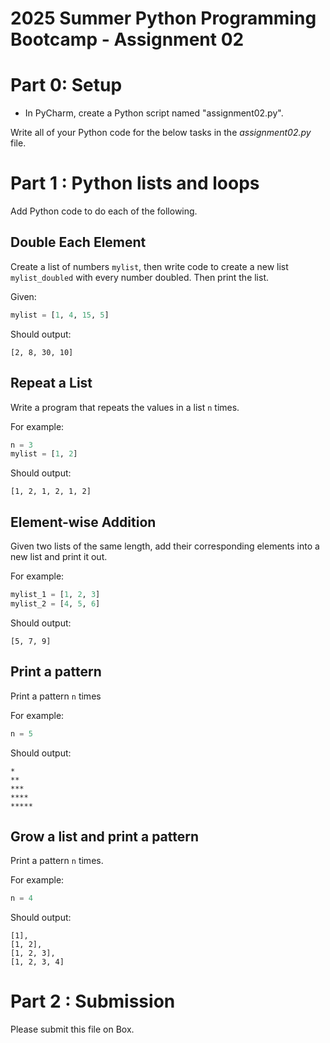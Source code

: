 2025 Summer Python Programming Bootcamp - Assignment 02
========
Part 0: Setup
======
* In PyCharm, create a Python script named "assignment02.py". 

Write all of your Python code for the below tasks in the *assignment02.py* file.

Part 1 : Python lists and loops
======

Add Python code to do each of the following.
## Double Each Element

Create a list of numbers `mylist`, then write code to create a new list `mylist_doubled` with every number doubled. Then print the list.

Given: 
```python
mylist = [1, 4, 15, 5]
```

Should output:
```
[2, 8, 30, 10]
```

## Repeat a List

Write a program that repeats the values in a list `n` times.

For example:
```python
n = 3
mylist = [1, 2]
```

Should output:

```
[1, 2, 1, 2, 1, 2]
```

## Element-wise Addition
Given two lists of the same length, add their corresponding elements into a new list and print it out.

For example: 
```python
mylist_1 = [1, 2, 3]
mylist_2 = [4, 5, 6]
```

Should output:

```
[5, 7, 9]
```

## Print a pattern
Print a pattern `n` times

For example:
```python
n = 5
```

Should output:
```
*
**
***
****
*****
```
## Grow a list and print a pattern
Print a pattern `n` times.

For example:
```python
n = 4
```

Should output:
```
[1],
[1, 2],
[1, 2, 3],
[1, 2, 3, 4]
```

Part 2 : Submission
======
Please submit this file on Box. 
